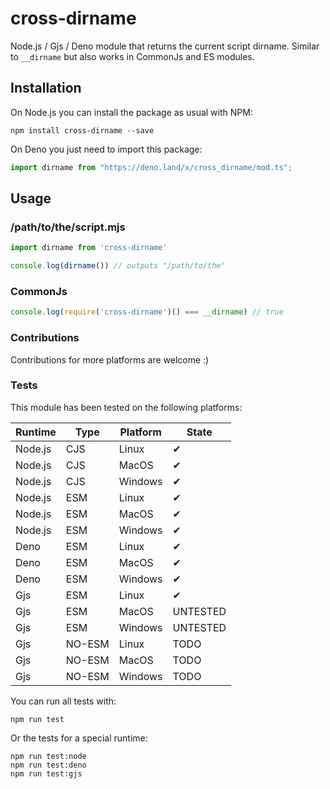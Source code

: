 # cross-dirname

Node.js / Gjs / Deno module that returns the current script dirname. Similar to `__dirname` but also works in CommonJs and ES modules.  

## Installation

On Node.js you can install the package as usual with NPM:

```
npm install cross-dirname --save
```

On Deno you just need to import this package:

```ts
import dirname from "https://deno.land/x/cross_dirname/mod.ts";
```

## Usage

### /path/to/the/script.mjs

```javascript
import dirname from 'cross-dirname'

console.log(dirname()) // outputs "/path/to/the"
```

### CommonJs

```javascript
console.log(require('cross-dirname')() === __dirname) // true
```

### Contributions

Contributions for more platforms are welcome :)

### Tests

This module has been tested on the following platforms:

| Runtime | Type   | Platform | State    |
|---------|--------|----------|----------|
| Node.js | CJS    | Linux    | ✔        |
| Node.js | CJS    | MacOS    | ✔        |
| Node.js | CJS    | Windows  | ✔        |
| Node.js | ESM    | Linux    | ✔        |
| Node.js | ESM    | MacOS    | ✔        |
| Node.js | ESM    | Windows  | ✔        |
| Deno    | ESM    | Linux    | ✔        |
| Deno    | ESM    | MacOS    | ✔        |
| Deno    | ESM    | Windows  | ✔        |
| Gjs     | ESM    | Linux    | ✔        |
| Gjs     | ESM    | MacOS    | UNTESTED |
| Gjs     | ESM    | Windows  | UNTESTED |
| Gjs     | NO-ESM | Linux    | TODO     |
| Gjs     | NO-ESM | MacOS    | TODO     |
| Gjs     | NO-ESM | Windows  | TODO     |

You can run all tests with:

```
npm run test
```

Or the tests for a special runtime:

```
npm run test:node
npm run test:deno
npm run test:gjs
```